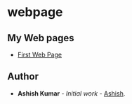 # webpage

## My Web pages
* [First Web Page](https://mrashishkumar.github.io/webpage/firstWebPage.html)

## Author
* **Ashish Kumar** - *Initial work* - [Ashish](https://github.com/mrashishkumar).


